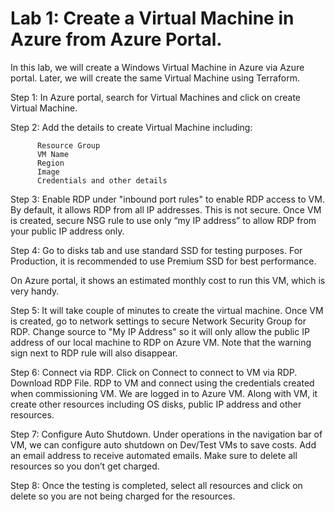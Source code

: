 # Lab 1: Create a Virtual Machine in Azure from Azure Portal.

In this lab, we will create a Windows Virtual Machine in Azure via Azure portal. Later, we will create the same Virtual Machine using Terraform.

Step 1: In Azure portal, search for Virtual Machines and click on create Virtual Machine.

Step 2: Add the details to create Virtual Machine including:

          Resource Group
          VM Name
          Region
          Image
          Credentials and other details
 
Step 3: Enable RDP under "inbound port rules" to enable RDP access to VM. By default, it allows RDP from all IP addresses. This is not secure. Once VM is created, secure NSG rule to use only “my IP address” to allow RDP from your public IP address only.

Step 4: Go to disks tab and use standard SSD for testing purposes. For Production, it is recommended to use Premium SSD for best performance.
 
On Azure portal, it shows an estimated monthly cost to run this VM, which is very handy.
 
Step 5: It will take couple of minutes to create the virtual machine. Once VM is created, go to network settings to secure Network Security Group for RDP.
Change source to "My IP Address" so it will only allow the public IP address of our local machine to RDP on Azure VM. Note that the warning sign next to RDP rule will also disappear.
 
Step 6: Connect via RDP. Click on Connect to connect to VM via RDP. Download RDP File. RDP to VM and connect using the credentials created when commissioning VM. 
We are logged in to Azure VM. Along with VM, it create other resources including OS disks, public IP address and other resources.
 
Step 7: Configure Auto Shutdown. Under operations in the navigation bar of VM, we can configure auto shutdown on Dev/Test VMs to save costs. Add an email address to receive automated emails.
Make sure to delete all resources so you don’t get charged.

Step 8: Once the testing is completed, select all resources and click on delete so you are not being charged for the resources.
